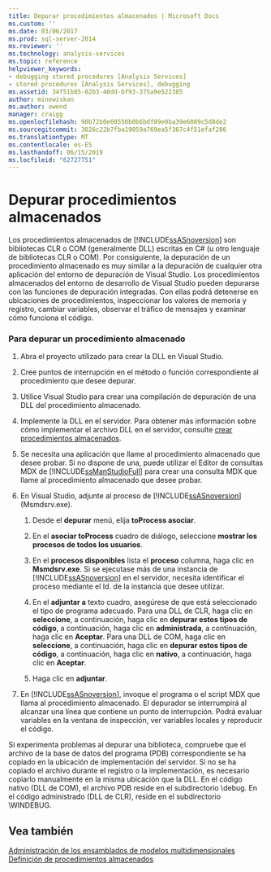 ```yaml
---
title: Depurar procedimientos almacenados | Microsoft Docs
ms.custom: ''
ms.date: 03/06/2017
ms.prod: sql-server-2014
ms.reviewer: ''
ms.technology: analysis-services
ms.topic: reference
helpviewer_keywords:
- debugging stored procedures [Analysis Services]
- stored procedures [Analysis Services], debugging
ms.assetid: 34f51b85-02b3-40dd-bf93-375a9e522385
author: minewiskan
ms.author: owend
manager: craigg
ms.openlocfilehash: 90b72b0e60550b0b6bdf89e0ba39e6089c5d8de2
ms.sourcegitcommit: 3026c22b7fba19059a769ea5f367c4f51efaf286
ms.translationtype: MT
ms.contentlocale: es-ES
ms.lasthandoff: 06/15/2019
ms.locfileid: "62727751"
---
```

# <a name="debugging-stored-procedures"></a>Depurar procedimientos almacenados
  Los procedimientos almacenados de [!INCLUDE[ssASnoversion](../../includes/ssasnoversion-md.md)] son bibliotecas CLR o COM (generalmente DLL) escritas en C# (u otro lenguaje de bibliotecas CLR o COM). Por consiguiente, la depuración de un procedimiento almacenado es muy similar a la depuración de cualquier otra aplicación del entorno de depuración de Visual Studio. Los procedimientos almacenados del entorno de desarrollo de Visual Studio pueden depurarse con las funciones de depuración integradas. Con ellas podrá detenerse en ubicaciones de procedimientos, inspeccionar los valores de memoria y registro, cambiar variables, observar el tráfico de mensajes y examinar cómo funciona el código.  
  
### <a name="to-debug-a-stored-procedure"></a>Para depurar un procedimiento almacenado  
  
1.  Abra el proyecto utilizado para crear la DLL en Visual Studio.  
  
2.  Cree puntos de interrupción en el método o función correspondiente al procedimiento que desee depurar.  
  
3.  Utilice Visual Studio para crear una compilación de depuración de una DLL del procedimiento almacenado.  
  
4.  Implemente la DLL en el servidor. Para obtener más información sobre cómo implementar el archivo DLL en el servidor, consulte [crear procedimientos almacenados](creating-stored-procedures.md).  
  
5.  Se necesita una aplicación que llame al procedimiento almacenado que desee probar. Si no dispone de una, puede utilizar el Editor de consultas MDX de [!INCLUDE[ssManStudioFull](../../includes/ssmanstudiofull-md.md)] para crear una consulta MDX que llame al procedimiento almacenado que desee probar.  
  
6.  En Visual Studio, adjunte al proceso de [!INCLUDE[ssASnoversion](../../includes/ssasnoversion-md.md)] (Msmdsrv.exe).  
  
    1.  Desde el **depurar** menú, elija **toProcess asociar**.  
  
    2.  En el **asociar toProcess** cuadro de diálogo, seleccione **mostrar los procesos de todos los usuarios**.  
  
    3.  En el **procesos disponibles** lista el **proceso** columna, haga clic en **Msmdsrv.exe**. Si se ejecutase más de una instancia de [!INCLUDE[ssASnoversion](../../includes/ssasnoversion-md.md)] en el servidor, necesita identificar el proceso mediante el Id. de la instancia que desee utilizar.  
  
    4.  En el **adjuntar a** texto cuadro, asegúrese de que está seleccionado el tipo de programa adecuado. Para una DLL de CLR, haga clic en **seleccione**, a continuación, haga clic en **depurar estos tipos de código**, a continuación, haga clic en **administrada**, a continuación, haga clic en **Aceptar**. Para una DLL de COM, haga clic en **seleccione**, a continuación, haga clic en **depurar estos tipos de código**, a continuación, haga clic en **nativo**, a continuación, haga clic en **Aceptar**.  
  
    5.  Haga clic en **adjuntar**.  
  
7.  En [!INCLUDE[ssASnoversion](../../includes/ssasnoversion-md.md)], invoque el programa o el script MDX que llama al procedimiento almacenado. El depurador se interrumpirá al alcanzar una línea que contiene un punto de interrupción. Podrá evaluar variables en la ventana de inspección, ver variables locales y reproducir el código.  
  
 Si experimenta problemas al depurar una biblioteca, compruebe que el archivo de la base de datos del programa (PDB) correspondiente se ha copiado en la ubicación de implementación del servidor. Si no se ha copiado el archivo durante el registro o la implementación, es necesario copiarlo manualmente en la misma ubicación que la DLL. En el código nativo (DLL de COM), el archivo PDB reside en el subdirectorio \debug. En el código administrado (DLL de CLR), reside en el subdirectorio \WINDEBUG.  
  
## <a name="see-also"></a>Vea también  
 [Administración de los ensamblados de modelos multidimensionales](../multidimensional-models/multidimensional-model-assemblies-management.md)   
 [Definición de procedimientos almacenados](defining-stored-procedures.md)  
  
  
